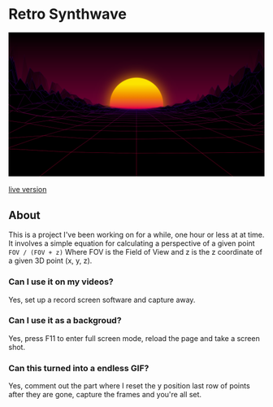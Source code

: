 # Retro Synthwave

![screenshot](screenshot.png)

[live version](https://victorribeiro.com/random4)

## About

This is a project I've been working on for a while, one hour or less at at time. It involves a simple equation for calculating a perspective of a given point `FOV / (FOV + z)` Where FOV is the Field of View and z is the z coordinate of a given 3D point (x, y, z).

### Can I use it on my videos?
Yes, set up a record screen software and capture away.

### Can I use it as a backgroud?
Yes, press F11 to enter full screen mode, reload the page and take a screen shot.

### Can this turned into a endless GIF?
Yes, comment out the part where I reset the y position last row of points after they are gone, capture the frames and you're all set.
